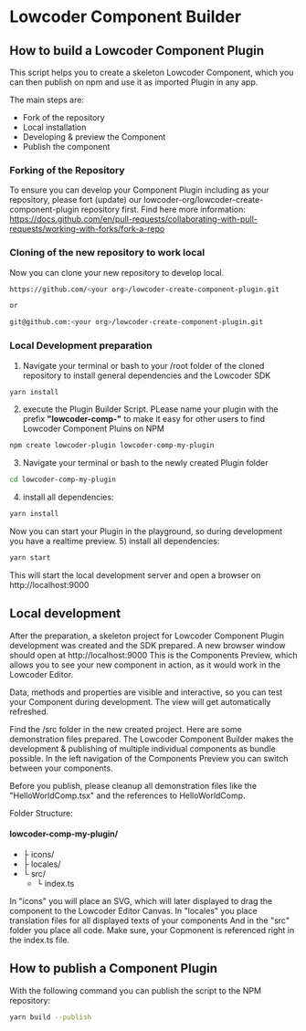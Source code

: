 # Lowcoder Component Builder

## How to build a Lowcoder Component Plugin

This script helps you to create a skeleton Lowcoder Component, which you can then publish on npm and use it as imported Plugin in any app.

The main steps are:

- Fork of the repository
- Local installation
- Developing & preview the Component 
- Publish the component

### Forking of the Repository

To ensure you can develop your Component Plugin including as your repository, please fort (update) our lowcoder-org/lowcoder-create-component-plugin repository first. Find here more information: https://docs.github.com/en/pull-requests/collaborating-with-pull-requests/working-with-forks/fork-a-repo

### Cloning of the new repository to work local

Now you can clone your new repository to develop local.

```bash
https://github.com/<your org>/lowcoder-create-component-plugin.git

or 

git@github.com:<your org>/lowcoder-create-component-plugin.git
```

### Local Development preparation

1) Navigate your terminal or bash to your /root folder of the cloned repository to install general dependencies and the Lowcoder SDK
```bash
yarn install
```
2) execute the Plugin Builder Script. PLease name your plugin with the prefix **"lowcoder-comp-"** to make it easy for other users to find Lowcoder Component Pluins on NPM

```bash
npm create lowcoder-plugin lowcoder-comp-my-plugin
```
3) Navigate your terminal or bash to the newly created Plugin folder
```bash
cd lowcoder-comp-my-plugin
```
4) install all dependencies:
```bash
yarn install
```
Now you can start your Plugin in the playground, so during development you have a realtime preview.
5) install all dependencies:
```bash
yarn start
```
This will start the local development server and open a browser on http://localhost:9000 

## Local development

After the preparation, a skeleton project for Lowcoder Component Plugin development was created and the SDK prepared.
A new browser window should open at http://localhost:9000
This is the Components Preview, which allows you to see your new component in action, as it would work in the Lowcoder Editor.

Data, methods and properties are visible and interactive, so you can test your Component during development.
The view will get automatically refreshed.

Find the /src folder in the new created project. Here are some demonstration files prepared.
The Lowcoder Component Builder makes the development & publishing of multiple individual components as bundle possible.
In the left navigation of the Components Preview you can switch between your components.

Before you publish, please cleanup all demonstration files like the "HelloWorldComp.tsx" and the references to HelloWorldComp.

Folder Structure:

#### lowcoder-comp-my-plugin/
 * ├ icons/
 * ├ locales/
 * └ src/
   * └ index.ts

In "icons" you will place an SVG, which will later displayed to drag the component to the Lowcoder Editor Canvas.
In "locales" you place translation files for all displayed texts of your components
And in the "src" folder you place all code. Make sure, your Copmonent is referenced right in the index.ts file.

## How to publish a Component Plugin

With the following command you can publish the script to the NPM repository:
```bash
yarn build --publish
```